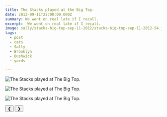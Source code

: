 ```yaml
---
title: The Stacks played at the Big Top.
date: 2012-09-11T22:00:00.000Z
summary: We went on real late if I recall.
excerpt:  We went on real late if I recall.
image: sally/stacks-big-top-sep-11-2012/stacks-big-top-sep-11-2012-54.jpg
tags:
  - post 
  - cats 
  - Sally
  - Brooklyn
  - Bushwick
  - yards

---
```


<div id="viewport">

![The Stacks played at The Big Top.](/static/img/rock/stacks-big-top-sep-11-2012/peopledancingatstacks.jpg "The Stacks played at The Big Top.")

![The Stacks played at The Big Top.](/static/img/rock/stacks-big-top-sep-11-2012/stacksbigtop120911.jpg "The Stacks played at The Big Top.")

![The Stacks played at The Big Top.](/static/img/rock/stacks-big-top-sep-11-2012/fllyer120911.png "The Stacks played at The Big Top.")

</div>
<div class="flex row-reverse space-between">
  <div id="caption"></div>
  <div class="prevnext-container">
    <button id="buttonPrevious">&#10094;</button>
    <button id="buttonNext">&#10095;</button>
  </div>
</div>

